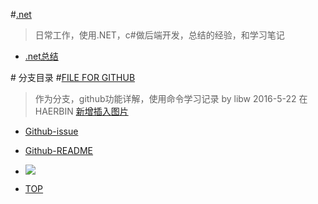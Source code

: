 #[.net](https://github.com/Aisuko/.net "master")

> 日常工作，使用.NET，c#做后端开发，总结的经验，和学习笔记


-   [.net总结](https://github.com/Aisuko/.net/#.net ".NET总结")

#<a name = "index"/> 分支目录
#[FILE FOR GITHUB](https://github.com/Aisuko/.net/tree/File-for-github "file for github")

> 作为分支，github功能详解，使用命令学习记录 by libw 2016-5-22 在HAERBIN
> [新增插入图片](#pictrue)

-   [Github-issue](./Github-issue "issue")
-	[Github-README](./Github-README "README")

	<a name ="pictrue"/>
-	![](https://github.com/Aisuko/.net/blob/File-for-github/Github-README/atsuko.bmp"点击进入主页")



-	[TOP](#index)
